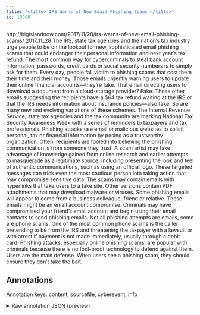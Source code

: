 ```yaml
---
title: "<title> IRS Warns of New Email Phishing Scams </title>"
id: 10308
---
```


<title> IRS Warns of New Email Phishing Scams </title>
<source> http://bigislandnow.com/2017/11/28/irs-warns-of-new-email-phishing-scams/ </source>
<date> 2017_11_28 </date>
<text>
The IRS, state tax agencies and the nation’s tax industry urge people to be on the lookout for new, sophisticated email phishing scams that could endanger their personal information and next year’s tax refund.
The most common way for cybercriminals to steal bank account information, passwords, credit cards or social security numbers is to simply ask for them. Every day, people fall victim to phishing scams that cost them their time and their money.
Those emails urgently warning users to update their online financial accounts—they’re fake. That email directing users to download a document from a cloud-storage provider? Fake. Those other emails suggesting the recipients have a $64 tax refund waiting at the IRS or that the IRS needs information about insurance policies—also fake. So are many new and evolving variations of these schemes.
The Internal Revenue Service, state tax agencies and the tax community are marking National Tax Security Awareness Week with a series of reminders to taxpayers and tax professionals.
Phishing attacks use email or malicious websites to solicit personal, tax or financial information by posing as a trustworthy organization. Often, recipients are fooled into believing the phishing communication is from someone they trust. A scam artist may take advantage of knowledge gained from online research and earlier attempts to masquerade as a legitimate source, including presenting the look and feel of authentic communications, such as using an official logo. These targeted messages can trick even the most cautious person into taking action that may compromise sensitive data.
The scams may contain emails with hyperlinks that take users to a fake site. Other versions contain PDF attachments that may download malware or viruses.
Some phishing emails will appear to come from a business colleague, friend or relative. These emails might be an email account compromise. Criminals may have compromised your friend’s email account and begin using their email contacts to send phishing emails.
Not all phishing attempts are emails, some are phone scams. One of the most common phone scams is the caller pretending to be from the IRS and threatening the taxpayer with a lawsuit or with arrest if payment is not made immediately, usually through a debit card.
Phishing attacks, especially online phishing scams, are popular with criminals because there is no fool-proof technology to defend against them. Users are the main defense. When users see a phishing scam, they should ensure they don’t take the bait.
</text>



## Annotations

Annotation keys: content, sourcefile, cyberevent, info

<details>
<summary>Raw annotation JSON (preview)</summary>

```json
{
  "content": "The IRS, state tax agencies and the nation\u2019s tax industry urge people to be on the lookout for new, sophisticated email phishing scams that could endanger their personal information and next year\u2019s tax refund. The most common way for cybercriminals to steal bank account information, passwords, credit cards or social security numbers is to simply ask for them. Every day, people fall victim to phishing scams that cost them their time and their money. Those emails urgently warning users to update their online financial accounts\u2014they\u2019re fake. That email directing users to download a document from a cloud-storage provider? Fake. Those other emails suggesting the recipients have a $64 tax refund waiting at the IRS or that the IRS needs information about insurance policies\u2014also fake. So are many new and evolving variations of these schemes. The Internal Revenue Service, state tax agencies and the tax community are marking National Tax Security Awareness Week with a series of reminders to taxpayers and tax professionals. Phishing attacks use email or malicious websites to solicit personal, tax or financial information by posing as a trustworthy organization. Often, recipients are fooled into believing the phishing communication is from someone they trust. A scam artist may take advantage of knowledge gained from online research and earlier attempts to masquerade as a legitimate source, including presenting the look and feel of authentic communications, such as using an official logo. These targeted messages can trick even the most cautious person into taking action that may compromise sensitive data. The scams may contain emails with hyperlinks that take users to a fake site. Other versions contain PDF attachments that may download malware or viruses. Some phishing emails will appear to come from a business colleague, friend or relative. These emails might be an email account compromise. Criminals may have compromised your friend\u2019s email account and begin using their email contacts to send phishing emails. Not all phishing attempts are emails, some are phone scams. One of the most common phone scams is the caller pretending to be from the IRS and threatening the taxpayer with a lawsuit or with arrest if payment is not made immediately, usually through a debit card. Phishing attacks, especially online phishing scams, are popular with criminals because there is no fool-proof technology to defend against them. Users are the main defense. When users see a phishing scam, they should ensure they don\u2019t take the bait.",
  "sourcefile": "10308.txt",
  "cyberevent": {
    "hopper": [
      {
        "index": 0,
        "relation": "Same",
        "events": [
          {
            "index": "E18",
            "type": "Attack",
            "realis": "Generic",
            "nugget": {
              "startOffset": 2533,
              "index": "T54",
              "endOffset": 2546,
              "text": "take the bait"
            },
            "argument": [
              {
                "index": "T55",
                "text": "they",
                "endOffset": 2526,
                "role": {
                  "type": "Victim"
                },
                "startOffset": 2522,
                "type": "Person"
              }
            ],
            "subtype": "Phishing"
          },
          {
            "index": "E17",
            "type": "Attack",
            "realis": "Generic",
            "nugget": {
              "startOffset": 2486,
              "index": "T51",
              "endOffset": 2501,
              "text": "a phishing scam"
            },
            "argument": [
              {
                "index": "T53",
                "text": "users",
                "endOffset": 2481,
                "role": {
                  "type": "Victim"
                },
                "startOffset": 2476,
                "type": "Person"
              }
            ],
          
```
</details>
